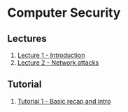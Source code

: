 
# Computer Security

## Lectures

1. [Lecture 1 - Introduction]({{site.baseurl}}/2021-01-12-cs3235-lecture-1)
2. [Lecture 2 - Network attacks]({{site.baseurl}}/2021-01-19-cs3235-lecture-2-network-attacks)


## Tutorial

1. [Tutorial 1 - Basic recap and intro]({{site.baseurl}}/2021-01-14-cs3235-tutorial-1)
